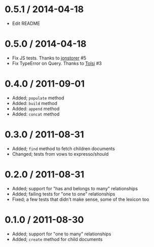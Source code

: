 0.5.1 / 2014-04-18
==================

* Edit README

0.5.0 / 2014-04-18
==================

* Fix JS tests. Thanks to [jonstorer](https://github.com/jonstorer) #5
* Fix TypeError on Query. Thanks to [Tolsi](https://github.com/Tolsi) #3

0.4.0 / 2011-09-01
==================

* Added; `populate` method
* Added: `build` method
* Added: `append` method
* Added: `concat` method

0.3.0 / 2011-08-31
==================

* Added; `find` method to fetch children documents
* Changed; tests from vows to expresso/should

0.2.0 / 2011-08-31
==================

* Added; support for "has and belongs to many" relationships
* Added; failing tests for "one to one" relationships
* Fixed; a few tests that didn't make sense, some of the lexicon too

0.1.0 / 2011-08-30
==================

* Added; support for "one to many" relationships
* Added; `create` method for child documents
